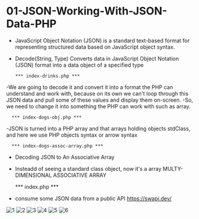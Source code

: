 # 01-JSON-Working-With-JSON-Data-PHP

* JavaScript Object Notation (JSON) is a standard text-based format for representing structured data based on JavaScript object syntax.
* Decode(String, Type) Converts data in JavaScript Object Notation (JSON) format into a data object of a specified type

      *** index-drinks.php ***
-We are going to decode it and convert it into a format the PHP can understand and work with, because on its own we can't loop through this JSON data and pull some of  these values and display them on-screen.
-So, we need to change it into something the PHP can work with such as array.


      *** index-dogs-obj.php ***
-JSON is turned into a PHP array and that arrays holding objects stdClass, and here we use PHP objects syntax or arrow syntax

      *** index-dogs-assoc-array.php ***
- Decoding JSON to An Associative Array     
- Insteadd of seeing a standard class object, now it's a array MULTY-DIMENSIONAL ASSOCIATIVE ARRAY 
         
     *** index.php  ***
- consume some JSON data from a public API  https://swapi.dev/     


![1](https://user-images.githubusercontent.com/56784702/206860040-8499691e-f97c-419a-82a7-da843eb374ad.png)
![2](https://user-images.githubusercontent.com/56784702/206860043-393701dd-9b9b-4628-a379-c76ead3680ce.png)
![3](https://user-images.githubusercontent.com/56784702/206860044-51343068-0a85-47a9-9557-2e0eef5a2021.png)
![4](https://user-images.githubusercontent.com/56784702/206860048-bbab5078-edf2-400d-93f6-eb0f8fbe4673.png)
![5](https://user-images.githubusercontent.com/56784702/206860054-e3daee80-4761-4f8e-b26d-59c17c2e7568.png)
![6](https://user-images.githubusercontent.com/56784702/206860060-46c21dca-0204-4594-aeaa-297b4fe04ef6.png)

